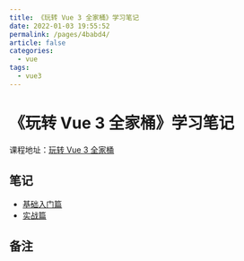 ```yaml
---
title: 《玩转 Vue 3 全家桶》学习笔记
date: 2022-01-03 19:55:52
permalink: /pages/4babd4/
article: false
categories:
  - vue
tags:
  - vue3
---
```


# 《玩转 Vue 3 全家桶》学习笔记



课程地址：[玩转 Vue 3 全家桶](https://time.geekbang.org/column/intro/100094401)



## 笔记

- [基础入门篇](./01.html)
- [实战篇](./02.html)
<!-- - [源码篇]](./03.html) -->



## 备注

